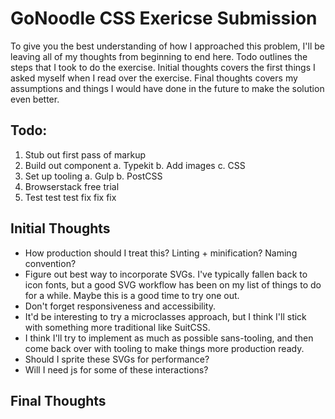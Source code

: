 # GoNoodle CSS Exericse Submission

To give you the best understanding of how I approached this problem, I'll be leaving all of my thoughts from beginning to end here. Todo outlines the steps that I took to do the exercise. Initial thoughts covers the first things I asked myself when I read over the exercise. Final thoughts covers my assumptions and things I would have done in the future to make the solution even better.

## Todo:
1. Stub out first pass of markup
2. Build out component
    a. Typekit
    b. Add images
    c. CSS
3. Set up tooling
    a. Gulp
    b. PostCSS
4. Browserstack free trial
5. Test test test fix fix fix

## Initial Thoughts
* How production should I treat this? Linting + minification? Naming convention?
* Figure out best way to incorporate SVGs. I've typically fallen back to icon fonts, but a good SVG workflow has been on my list of things to do for a while. Maybe this is a good time to try one out.
* Don't forget responsiveness and accessibility.
* It'd be interesting to try a microclasses approach, but I think I'll stick with something more traditional like SuitCSS.
* I think I'll try to implement as much as possible sans-tooling, and then come back over with tooling to make things more production ready.
* Should I sprite these SVGs for performance?
* Will I need js for some of these interactions?

## Final Thoughts